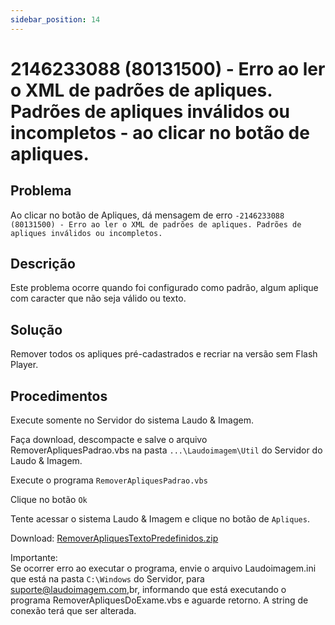 ```yaml
---
sidebar_position: 14
---
```


# 2146233088 (80131500) - Erro ao ler o XML de padrões de apliques. Padrões de apliques inválidos ou incompletos - ao clicar no botão de apliques.

## Problema

Ao clicar no botão de Apliques, dá mensagem de erro
`-2146233088 (80131500) - Erro ao ler o XML de padrões de
apliques. Padrões de apliques inválidos ou incompletos.`

## Descrição

Este problema ocorre quando foi configurado como padrão, algum
aplique com caracter que não seja válido ou texto.

## Solução

Remover todos os apliques pré-cadastrados e recriar na versão
sem Flash Player.

## Procedimentos

Execute somente no Servidor do sistema Laudo & Imagem.

Faça download, descompacte e salve o arquivo
RemoverApliquesPadrao.vbs na pasta `...\Laudoimagem\Util` do
Servidor do Laudo & Imagem.

Execute o programa `RemoverApliquesPadrao.vbs`

Clique no botão `Ok`

Tente acessar o sistema Laudo & Imagem e clique no botão de
`Apliques`.

Download:
[RemoverApliquesTextoPredefinidos.zip](http://suporte.laudoimagem.com.br/download/RemoverApliquesTextoPredefinidos.zip)

Importante:\
Se ocorrer erro ao executar o programa, envie o arquivo
Laudoimagem.ini que está na pasta `C:\Windows` do Servidor, para
suporte@laudoimagem.com,br, informando que está executando o
programa RemoverApliquesDoExame.vbs e aguarde retorno. A string
de conexão terá que ser alterada.